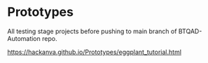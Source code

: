 # Prototypes
All testing stage projects before pushing to main branch of BTQAD-Automation repo.

https://hackanva.github.io/Prototypes/eggplant_tutorial.html

